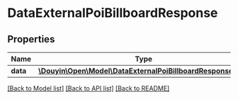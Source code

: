 # DataExternalPoiBillboardResponse

## Properties
Name | Type | Description | Notes
------------ | ------------- | ------------- | -------------
**data** | [**\Douyin\Open\Model\DataExternalPoiBillboardResponseData**](DataExternalPoiBillboardResponseData.md) |  | [optional] 

[[Back to Model list]](../../README.md#documentation-for-models) [[Back to API list]](../../README.md#documentation-for-api-endpoints) [[Back to README]](../../README.md)

